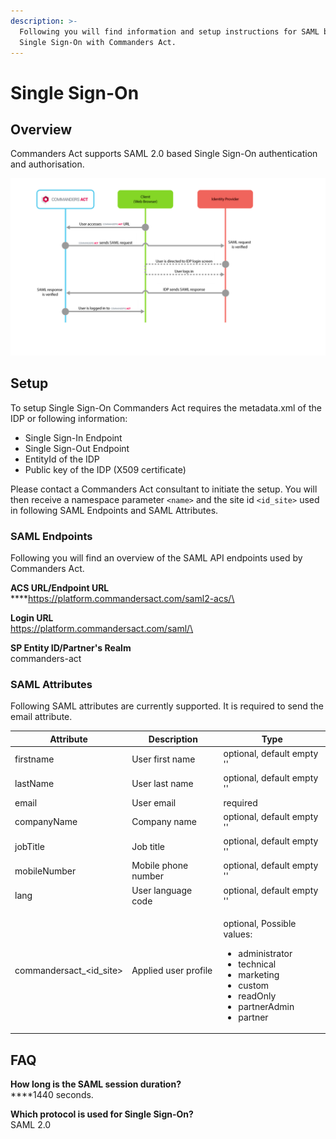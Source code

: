 ```yaml
---
description: >-
  Following you will find information and setup instructions for SAML based
  Single Sign-On with Commanders Act.
---
```


# Single Sign-On

## Overview

Commanders Act supports SAML 2.0 based Single Sign-On authentication and authorisation.&#x20;

![Swimlane diagram of the Single Sign-On functionality.](../.gitbook/assets/single-sign-on-swimlane.png)

## Setup

To setup Single Sign-On Commanders Act requires the metadata.xml of the IDP or following information:

* Single Sign-In Endpoint
* Single Sign-Out Endpoint
* EntityId of the IDP
* Public key of the IDP (X509 certificate)

Please contact a Commanders Act consultant to initiate the setup. You will then receive a namespace parameter `<name>` and the site id `<id_site>` used in following SAML Endpoints and SAML Attributes.

### SAML Endpoints

Following you will find an overview of the SAML API endpoints used by Commanders Act.&#x20;

**ACS URL/Endpoint URL** \
****https://platform.commandersact.com/saml2-acs/\<name>

**Login URL** \
https://platform.commandersact.com/saml/\<name>

**SP Entity ID/Partner's Realm**\
commanders-act

### SAML Attributes

Following SAML attributes are currently supported. It is required to send the email attribute.&#x20;

| Attribute                  | Description          | Type                                                                                                                                                                      |
| -------------------------- | -------------------- | ------------------------------------------------------------------------------------------------------------------------------------------------------------------------- |
| firstname                  | User first name      | optional, default empty ''                                                                                                                                                |
| lastName                   | User last name       | optional, default empty ''                                                                                                                                                |
| email                      | User email           | required                                                                                                                                                                  |
| companyName                | Company name         | optional, default empty ''                                                                                                                                                |
| jobTitle                   | Job title            | optional, default empty ''                                                                                                                                                |
| mobileNumber               | Mobile phone number  | optional, default empty ''                                                                                                                                                |
| lang                       | User language code   | optional, default empty ''                                                                                                                                                |
| commandersact\_\<id\_site> | Applied user profile | <p>optional, Possible values:</p><ul><li>administrator</li><li>technical</li><li>marketing</li><li>custom</li><li>readOnly</li><li>partnerAdmin</li><li>partner</li></ul> |

## FAQ

**How long is the SAML session duration?**\
****1440 seconds.

**Which protocol is used for Single Sign-On?**\
SAML 2.0



